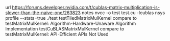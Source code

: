 url
https://forums.developer.nvidia.com/t/cublas-matrix-multiplication-is-slower-than-the-naive-one/263823
notes
nvcc -o test test.cu  -lcublas
nsys profile --stats=true ./test
testTiledMatrixMulKernel compare to testMatrixMulKernel: Algorithm-Hardware-Unaware Algorithm Implementation
testCuBLASMatrixMulKernel compare to testMatrixMulKernel: API-Efficient APIs Not Used
